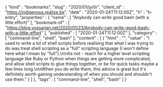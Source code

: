 {
  "kind" : "bookmarks",
  "slug" : "2020/01/jyi0r",
  "client_id" : "https://indigenous.realize.be",
  "date" : "2020-01-24T11:12:00Z",
  "h" : "h-entry",
  "properties" : {
    "name" : [ "Anybody can write good bash (with a little effort)" ],
    "bookmark-of" : [ "https://blog.yossarian.net/2020/01/23/Anybody-can-write-good-bash-with-a-little-effort" ],
    "published" : [ "2020-01-24T11:12:00Z" ],
    "category" : [ "command-line", "shell", "bash" ],
    "content" : [ {
      "html" : "",
      "value" : "I used to write a lot of shell scripts before realising that what I was trying to do was treat shell scripting as a \"full\" scripting language (I won't define here what I mean by \"full\").\n\nIts not - reach for a higher level scripting language like Ruby or Python when things are getting more complicated, and allow shell scripts to glue things together, or be for quick tasks maybe a few lines long.\n\nWhen you do write them, this advice is great but it's definitely worth gaining understanding of when you should and shouldn't use them."
    } ]
  },
  "tags" : [ "command-line", "shell", "bash" ]
}
